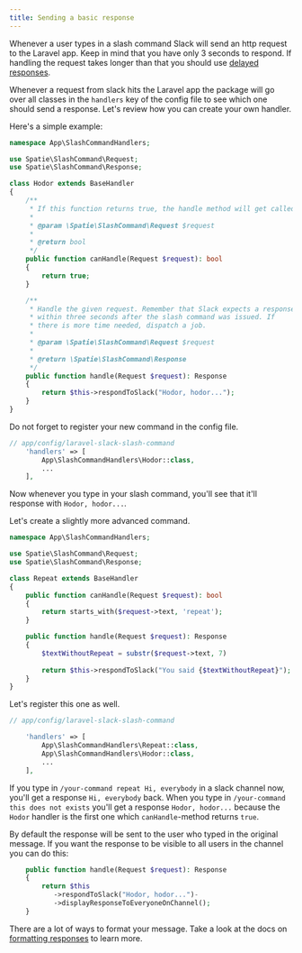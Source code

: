 ```yaml
---
title: Sending a basic response
---
```


Whenever a user types in a slash command Slack will send an http request to the Laravel app. Keep in mind that you have only 3 seconds to respond. If handling the request takes longer than that you should use [delayed responses](/laravel-slack-slash-command/v1/advanced-usage/sending-delayed-responses).

Whenever a request from slack hits the Laravel app the package will go over all classes in the `handlers` key of the config file to see which one should send a response. Let's review how you can create your own handler.

Here's a simple example:

```php
namespace App\SlashCommandHandlers;

use Spatie\SlashCommand\Request;
use Spatie\SlashCommand\Response;

class Hodor extends BaseHandler
{
    /**
     * If this function returns true, the handle method will get called.
     *
     * @param \Spatie\SlashCommand\Request $request
     *
     * @return bool
     */
    public function canHandle(Request $request): bool
    {
        return true;
    }

    /**
     * Handle the given request. Remember that Slack expects a response
     * within three seconds after the slash command was issued. If
     * there is more time needed, dispatch a job.
     * 
     * @param \Spatie\SlashCommand\Request $request
     * 
     * @return \Spatie\SlashCommand\Response
     */
    public function handle(Request $request): Response
    {
        return $this->respondToSlack("Hodor, hodor...");
    }
}
```

Do not forget to register your new command in the config file.

```php
// app/config/laravel-slack-slash-command
    'handlers' => [
        App\SlashCommandHandlers\Hodor::class,
        ...
    ], 
```

Now whenever you type in your slash command, you'll see that it'll response with `Hodor, hodor...`.

Let's create a slightly more advanced command.

```php
namespace App\SlashCommandHandlers;

use Spatie\SlashCommand\Request;
use Spatie\SlashCommand\Response;

class Repeat extends BaseHandler
{
    public function canHandle(Request $request): bool
    {
        return starts_with($request->text, 'repeat');
    }

    public function handle(Request $request): Response
    {   
        $textWithoutRepeat = substr($request->text, 7)
        
        return $this->respondToSlack("You said {$textWithoutRepeat}");
    }
}
```

Let's register this one as well.

```php
// app/config/laravel-slack-slash-command

    'handlers' => [
        App\SlashCommandHandlers\Repeat::class,
        App\SlashCommandHandlers\Hodor::class,
        ...
    ],    
```

If you type in `/your-command repeat Hi, everybody` in a slack channel now, you'll get a response `Hi, everybody` back. When you type in `/your-command this does not exists` you'll get a response `Hodor, hodor...` because the `Hodor` handler is the first one which `canHandle`-method returns `true`.

By default the response will be sent to the user who typed in the original message. If you want the response to be visible to all users in the channel you can do this:

```php
    public function handle(Request $request): Response
    {
        return $this
           ->respondToSlack("Hodor, hodor...")-
           ->displayResponseToEveryoneOnChannel();
    }
```

There are a lot of ways to format your message. Take a look at the docs on [formatting responses](https://docs.spatie.be/laravel-slack-slash-command/v1/usage/making-your-response-look-good) to learn more.

